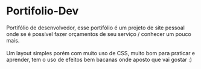 # Portifolio-Dev
Portifólio de desenvolvedor, esse portifólio é um projeto de site pessoal onde se é possível fazer orçamentos de seu serviço / conhecer um pouco mais.<br><br>
Um layout simples porém com muito uso de CSS, muito bom para praticar e aprender, tem o uso de efeitos bem bacanas onde aposto que vai gostar :)
